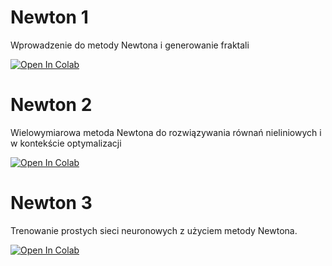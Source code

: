 
# Newton 1
Wprowadzenie do metody Newtona i generowanie fraktali

[![Open In Colab](https://colab.research.google.com/assets/colab-badge.svg)](https://colab.research.google.com/github/Kamilbur/Newton/blob/main/src/implementation/Newton1.ipynb)

# Newton 2
Wielowymiarowa metoda Newtona do rozwiązywania równań nieliniowych i w kontekście optymalizacji

[![Open In Colab](https://colab.research.google.com/assets/colab-badge.svg)](https://colab.research.google.com/github/Kamilbur/Newton/blob/main/src/implementation/Newton2.ipynb)

# Newton 3
Trenowanie prostych sieci neuronowych z użyciem metody Newtona.

[![Open In Colab](https://colab.research.google.com/assets/colab-badge.svg)](https://colab.research.google.com/github/Kamilbur/Newton/blob/main/src/implementation/Newton3.ipynb)